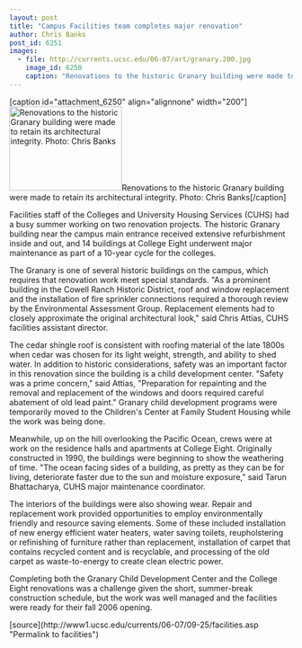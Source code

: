 ```yaml
---
layout: post
title: "Campus Facilities team completes major renovation"
author: Chris Banks
post_id: 6251
images:
  - file: http://currents.ucsc.edu/06-07/art/granary.200.jpg
    image_id: 6250
    caption: "Renovations to the historic Granary building were made to retain its architectural integrity. Photo: Chris Banks"
---
```


[caption id="attachment_6250" align="alignnone" width="200"]<a href="http://localhost/mysite/wp-content/uploads/2006/09/granary.200.jpg"><img class="size-full wp-image-6250" src="http://localhost/mysite/wp-content/uploads/2006/09/granary.200.jpg" alt="Renovations to the historic Granary building were made to retain its architectural integrity. Photo: Chris Banks" width="200" height="150" /></a>Renovations to the historic Granary building were made to retain its architectural integrity. Photo: Chris Banks[/caption]
<a name="content" id="content"></a>
<p>
  Facilities staff of the Colleges and University Housing Services (CUHS) had a busy summer working on two renovation projects. The historic Granary building near the campus main entrance received extensive refurbishment inside and out, and 14 buildings at College Eight underwent major maintenance as part of a 10-year cycle for the colleges.
</p>
<p>
  The Granary is one of several historic buildings on the campus, which requires that renovation work meet special standards. "As a prominent building in the Cowell Ranch Historic District, roof and window replacement and the installation of fire sprinkler connections required a thorough review by the Environmental Assessment Group. Replacement elements had to closely approximate the original architectural look," said Chris Attias, CUHS facilities assistant director.
</p>
<p>
  The cedar shingle roof is consistent with roofing material of the late 1800s when cedar was chosen for its light weight, strength, and ability to shed water. In addition to historic considerations, safety was an important factor in this renovation since the building is a child development center. "Safety was a prime concern," said Attias, "Preparation for repainting and the removal and replacement of the windows and doors required careful abatement of old lead paint." Granary child development programs were temporarily moved to the Children's Center at Family Student Housing while the work was being done.
</p>
<p>
  Meanwhile, up on the hill overlooking the Pacific Ocean, crews were at work on the residence halls and apartments at College Eight. Originally constructed in 1990, the buildings were beginning to show the weathering of time. "The ocean facing sides of a building, as pretty as they can be for living, deteriorate faster due to the sun and moisture exposure," said Tarun Bhattacharya, CUHS major maintenance coordinator.
</p>
<p>
  The interiors of the buildings were also showing wear. Repair and replacement work provided opportunities to employ environmentally friendly and resource saving elements. Some of these included installation of new energy efficient water heaters, water saving toilets, reupholstering or refinishing of furniture rather than replacement, installation of carpet that contains recycled content and is recyclable, and processing of the old carpet as waste-to-energy to create clean electric power.
</p>
<p>
  Completing both the Granary Child Development Center and the College Eight renovations was a challenge given the short, summer-break construction schedule, but the work was well managed and the facilities were ready for their fall 2006 opening.
</p>
[source](http://www1.ucsc.edu/currents/06-07/09-25/facilities.asp "Permalink to facilities")
